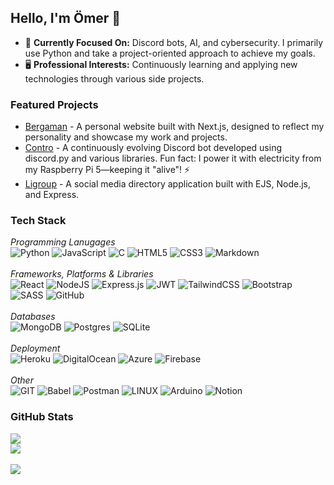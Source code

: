 ## Hello, I'm Ömer 👋
* 🎯 **Currently Focused On:** Discord bots, AI, and cybersecurity. I primarily use Python and take a project-oriented approach to achieve my goals.
* 🖥️ **Professional Interests:** Continuously learning and applying new technologies through various side projects.

### Featured Projects
* [Bergaman](http://bergaman.dev/) - A personal website built with Next.js, designed to reflect my personality and showcase my work and projects.
* [Contro](https://www.contro.space/) - A continuously evolving Discord bot developed using discord.py and various libraries. Fun fact: I power it with electricity from my Raspberry Pi 5—keeping it "alive"! ⚡️
* [Ligroup](https://ligroup-eta.vercel.app/) - A social media directory application built with EJS, Node.js, and Express.

### Tech Stack
_Programming Lanugages_</br>
![Python](https://img.shields.io/badge/Python-3670A0?style=flat&logo=python&logoColor=ffdd54)
![JavaScript](https://img.shields.io/badge/JavaScript-%23323330.svg?style=flat&logo=Javascript&logoColor=%23F7DF1E)
![C](https://img.shields.io/badge/C-%2300599C.svg?style=flat&logo=c&logoColor=white)
![HTML5](https://img.shields.io/badge/HTML5-%23E34F26.svg?style=flat&logo=html5&logoColor=white)
![CSS3](https://img.shields.io/badge/CSS3-%231572B6.svg?style=flat&logo=css3&logoColor=white)
![Markdown](https://img.shields.io/badge/Markdown-%23000000.svg?style=flat&logo=markdown&logoColor=white)</br>
&nbsp;
</br>_Frameworks, Platforms & Libraries_</br>
![React](https://img.shields.io/badge/React-%2320232a.svg?style=flat&logo=react&logoColor=%2361DAFB)
![NodeJS](https://img.shields.io/badge/Node.js-6DA55F?style=flat&logo=node.js&logoColor=white)
![Express.js](https://img.shields.io/badge/Express.js-%23404d59.svg?style=flat&logo=express&logoColor=%2361DAFB)
![JWT](https://img.shields.io/badge/JWT-black?style=flat&logo=JSON%20web%20tokens)
![TailwindCSS](https://img.shields.io/badge/Tailwind%20CSS-%2338B2AC.svg?style=flat&logo=tailwind-css&logoColor=white)
![Bootstrap](https://img.shields.io/badge/Bootstrap-%23563D7C.svg?style=flat&logo=bootstrap&logoColor=white)
![SASS](https://img.shields.io/badge/SASS-hotpink.svg?style=flat&logo=SASS&logoColor=white)
![GitHub](https://img.shields.io/badge/GitHub-%23121011.svg?style=flat&logo=github&logoColor=white)</br>
&nbsp;
</br>_Databases_</br>
![MongoDB](https://img.shields.io/badge/MongoDB-%234ea94b.svg?style=flat&logo=mongodb&logoColor=white)
![Postgres](https://img.shields.io/badge/PostgreSQL-%23316192.svg?style=flat&logo=postgresql&logoColor=white)
![SQLite](https://img.shields.io/badge/SQLite-%2307405e.svg?style=flat&logo=sqlite&logoColor=white)</br>
</br>_Deployment_</br>
![Heroku](https://img.shields.io/badge/Heroku-%23430098.svg?style=flat&logo=Heroku&logoColor=white)
![DigitalOcean](https://img.shields.io/badge/DigitalOcean-%230167ff.svg?style=flat&logo=digitalOcean&logoColor=white)
![Azure](https://img.shields.io/badge/Azure-%230072C6.svg?style=flat&logo=azure-devops&logoColor=white)
![Firebase](https://img.shields.io/badge/Firebase-%23039BE5.svg?style=flat&logo=firebase)</br>
</br>_Other_</br>
![GIT](https://img.shields.io/badge/Git-fc6d26?style=flat&logo=git&logoColor=white)
![Babel](https://img.shields.io/badge/Babel-F9DC3e?style=flat&logo=babel&logoColor=black)
![Postman](https://img.shields.io/badge/Postman-FF6C37?style=flat&logo=postman&logoColor=white)
![LINUX](https://img.shields.io/badge/Linux-FCC624?style=flat&logo=linux&logoColor=black)
![Arduino](https://img.shields.io/badge/-Arduino-00979D?style=flat&logo=Arduino&logoColor=white)
![Notion](https://img.shields.io/badge/Notion-%23000000.svg?style=flat&logo=notion&logoColor=white)</br>

### GitHub Stats
![](https://github-readme-stats.vercel.app/api?username=bergaman9&theme=synthwave&hide_border=false&include_all_commits=false&count_private=false)</br>
![](https://github-readme-stats.vercel.app/api/top-langs/?username=bergaman9&theme=synthwave&hide_border=false&include_all_commits=false&count_private=false&layout=compact)
</br>
</br>
[![](https://visitcount.itsvg.in/api?id=bergaman9&icon=0&color=6)](https://visitcount.itsvg.in)
